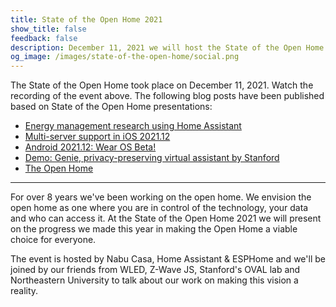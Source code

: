 ```yaml
---
title: State of the Open Home 2021
show_title: false
feedback: false
description: December 11, 2021 we will host the State of the Open Home.
og_image: /images/state-of-the-open-home/social.png
---
```


<lite-youtube videoid="6ZMXE5PXPqU" videotitle="State of the Open Home 2021" videoStartAt="290"></lite-youtube>

The State of the Open Home took place on December 11, 2021. Watch the recording of the event above. The following blog posts have been published based on State of the Open Home presentations:

- [Energy management research using Home Assistant](/blog/2021/12/28/northeastern-university-home-energy-management/)
- [Multi-server support in iOS 2021.12](/blog/2021/12/18/ios-multi-server/)
- [Android 2021.12: Wear OS Beta!](/blog/2021/12/20/android-december-2021-release/)
- [Demo: Genie, privacy-preserving virtual assistant by Stanford](/blog/2021/12/21/stanford-genie/)
- [The Open Home](/blog/2021/12/23/the-open-home/)

<!--
![Banner State of the Open Home](/images/state-of-the-open-home/promo.png)
-->

---

For over 8 years we've been working on the open home. We envision the open home as one where you are in control of the technology, your data and who can access it. At the State of the Open Home 2021 we will present on the progress we made this year in making the Open Home a viable choice for everyone.

The event is hosted by Nabu Casa, Home Assistant & ESPHome and we'll be joined by our friends from WLED, Z-Wave JS, Stanford's OVAL lab and Northeastern University to talk about our work on making this vision a reality.
